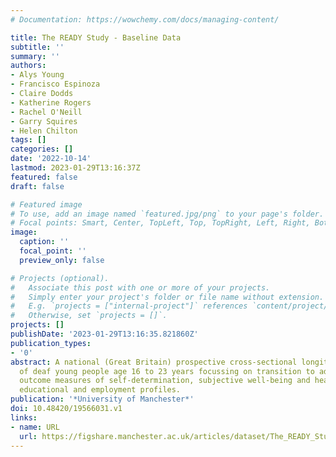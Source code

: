 ```yaml
---
# Documentation: https://wowchemy.com/docs/managing-content/

title: The READY Study - Baseline Data
subtitle: ''
summary: ''
authors:
- Alys Young
- Francisco Espinoza
- Claire Dodds
- Katherine Rogers
- Rachel O'Neill
- Garry Squires
- Helen Chilton
tags: []
categories: []
date: '2022-10-14'
lastmod: 2023-01-29T13:16:37Z
featured: false
draft: false

# Featured image
# To use, add an image named `featured.jpg/png` to your page's folder.
# Focal points: Smart, Center, TopLeft, Top, TopRight, Left, Right, BottomLeft, Bottom, BottomRight.
image:
  caption: ''
  focal_point: ''
  preview_only: false

# Projects (optional).
#   Associate this post with one or more of your projects.
#   Simply enter your project's folder or file name without extension.
#   E.g. `projects = ["internal-project"]` references `content/project/deep-learning/index.md`.
#   Otherwise, set `projects = []`.
projects: []
publishDate: '2023-01-29T13:16:35.821860Z'
publication_types:
- '0'
abstract: A national (Great Britain) prospective cross-sectional longitudinal study
  of deaf young people age 16 to 23 years focussing on transition to adulthood and
  outcome measures of self-determination, subjective well-being and health with socio-demographic,
  educational and employment profiles.
publication: '*University of Manchester*'
doi: 10.48420/19566031.v1
links:
- name: URL
  url: https://figshare.manchester.ac.uk/articles/dataset/The_READY_Study_-_Baseline_data/19566031/1
---
```

